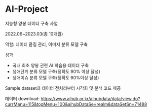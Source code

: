 # AI-Project

지능형 양봉 데이터 구축 사업

2022.06~2023.03(총 10개월)

역할: 데이터 품질 관리, 이미지 분류 모델 구축

성과

- 국내 최초 양봉 관련 AI 학습용 데이터 구축
- 생애단계 분류 모델 구축(정확도 90% 이상 달성)
- 생애이슈 분류 모델 구축(정확도 90%이상 달성)

Sample dataset과 데이터 전처리부터 시각화 및 분석 코드 제공

데이터 download: https://www.aihub.or.kr/aihubdata/data/view.do?currMenu=115&topMenu=100&aihubDataSe=realm&dataSetSn=71488
